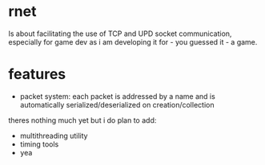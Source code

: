 # rnet 
Is about facilitating the use of TCP and UPD socket communication, especially for game dev as i am developing it for - you guessed it - a game.

# features
* packet system: each packet is addressed by a name and is automatically serialized/deserialized on creation/collection

theres nothing much yet but i do plan to add:
* multithreading utility
* timing tools
* yea

